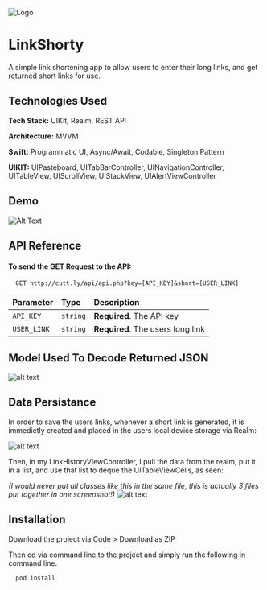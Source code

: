 
![Logo](https://raw.githubusercontent.com/bagheriamin/LinkShorty/main/linkShorty/Assets.xcassets/AppIcon.appiconset/120.png)


# LinkShorty

A simple link shortening app to allow users to enter their long links, and get returned short links for use.


## Technologies Used

**Tech Stack:** 
UIKit, Realm, REST API

**Architecture:**
MVVM

**Swift:** Programmatic UI, Async/Await, Codable, Singleton Pattern 

**UIKIT:**
UIPasteboard, UITabBarController, UINavigationController, UITableView, UIScrollView, UIStackView, UIAlertViewController


## Demo

![Alt Text](https://raw.githubusercontent.com/bagheriamin/LinkShorty/main/Simulator%20Screen%20Recording%20-%20iPhone%2011%20-%202022-08-17%20at%2015.51.12.gif)




## API Reference

#### To send the GET Request to the API:

```http
  GET http://cutt.ly/api/api.php?key=[API_KEY]&short=[USER_LINK]
```

| Parameter | Type     | Description                |
| :-------- | :------- | :------------------------- |
| `API_KEY` | `string` | **Required**. The API key |
| `USER_LINK` | `string` | **Required**. The users long link |





## Model Used To Decode Returned JSON

![alt text](https://github.com/bagheriamin/LinkShorty/blob/main/carbon-4.png?raw=true)
## Data Persistance

In order to save the users links, whenever a short link is generated, 
it is immedietly created and placed in the users local device storage via Realm:

![alt text](https://raw.githubusercontent.com/bagheriamin/LinkShorty/main/carbon-5.png)

Then, in my LinkHistoryViewController, I pull the data from the realm, put it in a list, and use that list to deque the UITableViewCells, as seen:

*(I would never put all classes like this in the same file, this is actually 3 files put together in one screenshot!)*
![alt text](https://github.com/bagheriamin/LinkShorty/blob/main/carbon-7.png?raw=true)
## Installation

Download the project via Code > Download as ZIP

Then cd via command line to the project and simply run the following in command line.
```bash
  pod install
```
    
